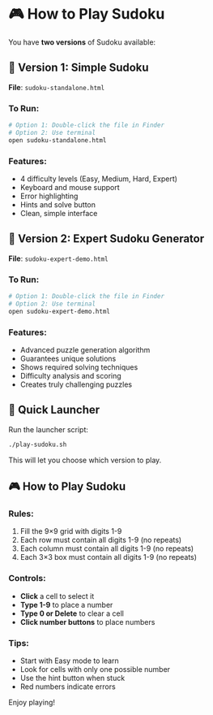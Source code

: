 # 🎮 How to Play Sudoku

You have **two versions** of Sudoku available:

## 🎯 Version 1: Simple Sudoku
**File**: `sudoku-standalone.html`

### To Run:
```bash
# Option 1: Double-click the file in Finder
# Option 2: Use terminal
open sudoku-standalone.html
```

### Features:
- 4 difficulty levels (Easy, Medium, Hard, Expert)
- Keyboard and mouse support
- Error highlighting
- Hints and solve button
- Clean, simple interface

## 🧠 Version 2: Expert Sudoku Generator
**File**: `sudoku-expert-demo.html`

### To Run:
```bash
# Option 1: Double-click the file in Finder
# Option 2: Use terminal
open sudoku-expert-demo.html
```

### Features:
- Advanced puzzle generation algorithm
- Guarantees unique solutions
- Shows required solving techniques
- Difficulty analysis and scoring
- Creates truly challenging puzzles

## 🚀 Quick Launcher

Run the launcher script:
```bash
./play-sudoku.sh
```

This will let you choose which version to play.

## 🎮 How to Play Sudoku

### Rules:
1. Fill the 9×9 grid with digits 1-9
2. Each row must contain all digits 1-9 (no repeats)
3. Each column must contain all digits 1-9 (no repeats)
4. Each 3×3 box must contain all digits 1-9 (no repeats)

### Controls:
- **Click** a cell to select it
- **Type 1-9** to place a number
- **Type 0 or Delete** to clear a cell
- **Click number buttons** to place numbers

### Tips:
- Start with Easy mode to learn
- Look for cells with only one possible number
- Use the hint button when stuck
- Red numbers indicate errors

Enjoy playing!